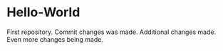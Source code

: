 # Hello-World
First repository. Commit changes was made. Additional changes made. Even more changes being made.
